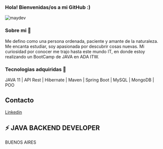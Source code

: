 ### Hola! Bienvenidas/os a mi GitHub :)

![maydev](https://user-images.githubusercontent.com/75485964/133290415-86fcafc0-6e2a-4268-a302-934c965fb135.jpg)


### Sobre mi 🌱

Me defino como una persona ordenada, paciente y amante de la naturaleza.
Me encanta estudiar, soy apasionada por descubrir cosas nuevas.
Mi curiosidad por conocer me trajo hasta este mundo IT, en donde estoy realizando un BootCamp de JAVA en ADA ITW.


### Tecnologias adquiridas 🔭

JAVA 11 | API Rest | Hibernate | Maven | Spring Boot | MySQL | MongoDB | POO


## Contacto

[Linkedin](https://www.linkedin.com/in/mayra-chazarreta-812659217/)


## ⚡ JAVA BACKEND DEVELOPER
BUENOS AIRES
